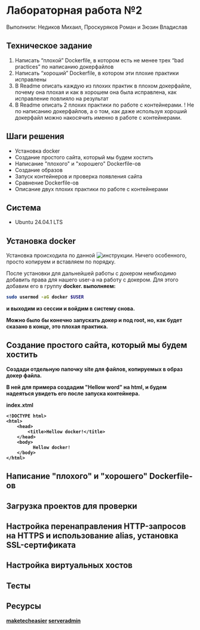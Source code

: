 ﻿# Лабораторная работа №2

Выполнили: Недиков Михаил, Проскуряков Роман и Зюзин Владислав

## Техническое задание

1. Написать “плохой” Dockerfile, в котором есть не менее трех “bad practices” по написанию докерфайлов
2. Написать “хороший” Dockerfile, в котором эти плохие практики исправлены
3. В Readme описать каждую из плохих практик в плохом докерфайле, почему она плохая и как в хорошем она была исправлена, как исправление повлияло на результат
4. В Readme описать 2 плохих практики по работе с контейнерами. ! Не по написанию докерфайлов, а о том, как даже используя хороший докерфайл можно накосячить именно в работе с контейнерами.

## Шаги решения

- Установка docker
- Создание простого сайта, который мы будем хостить
- Написание "плохого" и "хорошего" Dockerfile-ов
- Создание образов
- Запуск контейнеров и проверка появления сайта
- Сравнение Dockerfile-ов
- Описание двух плохих практики по работе с контейнерами

## Система

- Ubuntu 24.04.1 LTS


## Установка docker

Установка происходила по данной ![инструкции](https://timeweb.cloud/tutorials/docker/kak-ustanovit-docker-na-ubuntu-22-04). Ничего особенного, просто копируем и вставляем по порядку.

После установки для дальнейшей работы с докером нембходимо добавить права для нашего user-а на работу с докером. Для этого добавим его в группу <b>docker<b>.
выполняем:

```bash
sudo usermod -aG docker $USER
```

и выходим из сессии и войдим в систему снова.

Можно было бы конечно запускать докер и под root, но, как будет сказано в конце, это плохая практика. 

## Создание простого сайта, который мы будем хостить

Создади отдельную папочку <b>site<b> для файлов, копируемых в образ докер файла.

В ней для примера создадим "Hellow word" на html, и будем надеяться увидеть его после запуска контейнера.

index.xtml
```
<!DOCTYPE html>
<html>
    <head>
        <title>Hellow docker!</title>
    </head>
    <body>
          Hellow docker!
    </body>
</html>

```

## Написание "плохого" и "хорошего" Dockerfile-ов



## Загрузка проектов для проверки

## Настройка перенаправления HTTP-запросов на HTTPS и использование alias, установка SSL-сертификата

## Настройка виртуальных хостов

## Тесты

## Ресурсы

[maketecheasier](https://www.maketecheasier.com/install-nginx-server-windows/)
[serveradmin](https://serveradmin.ru/ustanovka-i-nastrojka-nginx/)
